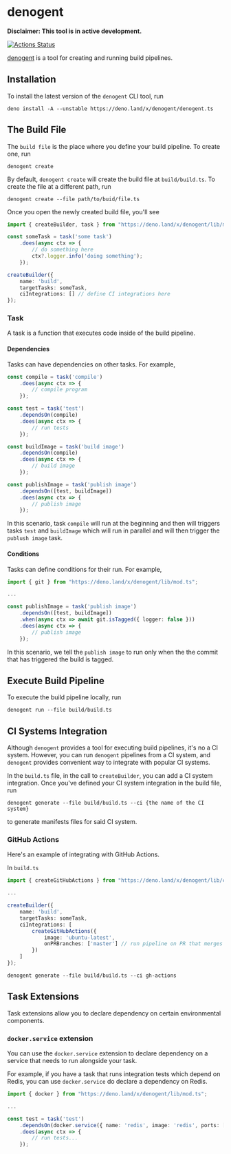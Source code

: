 # denogent

**Disclaimer: This tool is in active development.**

[![Actions Status](https://github.com/areller/denogent/workflows/denogent-build/badge.svg)](https://github.com/areller/denogent/actions)

[denogent](https://github.com/areller/denogent) is a tool for creating and running build pipelines.

## Installation

To install the latest version of the `denogent` CLI tool, run

```
deno install -A --unstable https://deno.land/x/denogent/denogent.ts
```

## The Build File

The `build file` is the place where you define your build pipeline. To create one, run

```
denogent create
```

By default, `denogent create` will create the build file at `build/build.ts`. To create the file at a different path, run

```
denogent create --file path/to/buid/file.ts
```

Once you open the newly created build file, you'll see  

```typescript
import { createBuilder, task } from "https://deno.land/x/denogent/lib/mod.ts";

const someTask = task('some task')
    .does(async ctx => {
        // do something here
        ctx?.logger.info('doing something');
    });

createBuilder({
    name: 'build',
    targetTasks: someTask,
    ciIntegrations: [] // define CI integrations here
});
```

### Task

A task is a function that executes code inside of the build pipeline.

#### Dependencies

Tasks can have dependencies on other tasks. For example,  

```typescript
const compile = task('compile')
    .does(async ctx => {
        // compile program
    });

const test = task('test')
    .dependsOn(compile)
    .does(async ctx => {
        // run tests
    });

const buildImage = task('build image')
    .dependsOn(compile)
    .does(async ctx => {
        // build image
    });

const publishImage = task('publish image')
    .dependsOn([test, buildImage])
    .does(async ctx => {
        // publish image
    });
```

In this scenario, task `compile` will run at the beginning and then will triggers tasks `test` and `buildImage` which will run in parallel and will then trigger the `publush image` task.

#### Conditions

Tasks can define conditions for their run. For example,  

```typescript
import { git } from "https://deno.land/x/denogent/lib/mod.ts";

...

const publishImage = task('publish image')
    .dependsOn([test, buildImage])
    .when(async ctx => await git.isTagged({ logger: false }))
    .does(async ctx => {
        // publish image
    });
```

In this scenario, we tell the `publish image` to run only when the the commit that has triggered the build is tagged.

## Execute Build Pipeline

To execute the build pipeline locally, run 

```
denogent run --file build/build.ts
```

## CI Systems Integration

Although `denogent` provides a tool for executing build pipelines, it's no a CI system.
However, you can run `denogent` pipelines from a CI system, and `denogent` provides convenient way to integrate with popular CI systems.

In the `build.ts` file, in the call to `createBuilder`, you can add a CI system integration. Once you've defined your CI system integration in the build file, run

```
denogent generate --file build/build.ts --ci {the name of the CI system}
```

to generate manifests files for said CI system.

### GitHub Actions

Here's an example of integrating with GitHub Actions.  

In `build.ts`  

```typescript
import { createGitHubActions } from "https://deno.land/x/denogent/lib/ci/gh-actions/mod.ts";

...

createBuilder({
    name: 'build',
    targetTasks: someTask,
    ciIntegrations: [
        createGitHubActions({
            image: 'ubuntu-latest',
            onPRBranches: ['master'] // run pipeline on PR that merges to master
        })
    ]
});
```

```
denogent generate --file build/build.ts --ci gh-actions
```

## Task Extensions

Task extensions allow you to declare dependency on certain environmental components.

### `docker.service` extension

You can use the `docker.service` extension to declare dependency on a service that needs to run alongside your task.  

For example, if you have a task that runs integration tests which depend on Redis, you can use `docker.service` do declare a dependency on Redis.

```typescript
import { docker } from "https://deno.land/x/denogent/lib/mod.ts";

...

const test = task('test')
    .dependsOn(docker.service({ name: 'redis', image: 'redis', ports: [6379] }))
    .does(async ctx => {
        // run tests...
    });
```